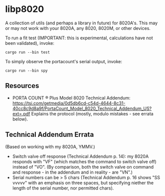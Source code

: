 # libp8020

A collection of utils (and perhaps a library in future) for 8020A's. This may or
may not work with your 8020A, any 8020, 8020M, or other devices.

To run a fit test (IMPORTANT: this is experimental, calculations have not been
validated), invoke:

    cargo run --bin test

To simply observe the portacount's serial output, invoke:

    cargo run --bin spy

## Resources

* PORTA COUNT ® Plus Model 8020 Technical Addendum:
  https://tsi.com/getmedia/0d5db6cd-c54d-4644-8c31-40cc8c9d8a9f/PortaCount_Model_8020_Technical_Addendum_US?ext=.pdf
  Explains the protocol (mostly, modulo mistakes - see errata below).

## Technical Addendum Errata

(Based on working with my 8020A, YMMV.)

* Switch valve off response (Technical Addendum p. 14): my 8020A responds with
  "VF" (which matches the command to switch valve off) instead of "VO". (By
  comparison, both the switch valve on command and response - in the addendum
  and in reality - are "VN".)
* Serial numbers can be > 5 chars (Technical Addendum p. 16 shows "SS   vvvvv"
  with an emphasis on three spaces, but specifying niether the length of the
  serial number, nor permitted chars).
